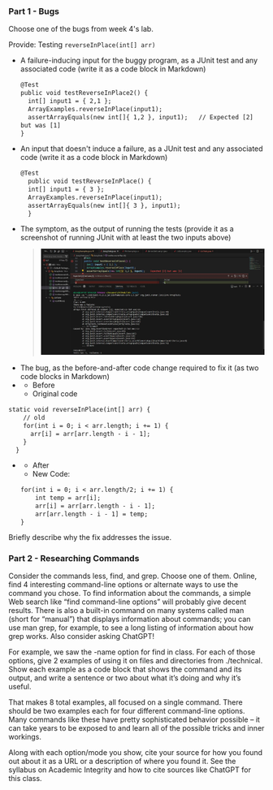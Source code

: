 ### Part 1 - Bugs
Choose one of the bugs from week 4's lab.

Provide: Testing `reverseInPlace(int[] arr)`

- A failure-inducing input for the buggy program, as a JUnit test and any associated code (write it as a code block in Markdown)
  ```
  @Test
  public void testReverseInPlace2() {
    int[] input1 = { 2,1 };
    ArrayExamples.reverseInPlace(input1);
    assertArrayEquals(new int[]{ 1,2 }, input1);   // Expected [2] but was [1]
  }
  ```
- An input that doesn't induce a failure, as a JUnit test and any associated code (write it as a code block in Markdown)
  ```
  @Test 
	public void testReverseInPlace() {
    int[] input1 = { 3 };
    ArrayExamples.reverseInPlace(input1);
    assertArrayEquals(new int[]{ 3 }, input1);
	}
  ```
- The symptom, as the output of running the tests (provide it as a screenshot of running JUnit with at least the two inputs above)
  > ![Image](lab_report_three_photos/failure_inducing_test_with_terminal.JPG)
- The bug, as the before-and-after code change required to fix it (as two code blocks in Markdown)
- - Before
  - Original code
```
static void reverseInPlace(int[] arr) {
    // old
    for(int i = 0; i < arr.length; i += 1) {
      arr[i] = arr[arr.length - i - 1];
    }
  }
```
- - After
  - New Code:
  ```
  for(int i = 0; i < arr.length/2; i += 1) {
      int temp = arr[i];
      arr[i] = arr[arr.length - i - 1];
      arr[arr.length - i - 1] = temp;
  }
  ```

Briefly describe why the fix addresses the issue.

### Part 2 - Researching Commands
Consider the commands less, find, and grep. Choose one of them. Online, find 4 interesting command-line options or alternate ways to use the command you chose. To find information about the commands, a simple Web search like “find command-line options” will probably give decent results. There is also a built-in command on many systems called man (short for “manual”) that displays information about commands; you can use man grep, for example, to see a long listing of information about how grep works. Also consider asking ChatGPT!

For example, we saw the -name option for find in class. For each of those options, give 2 examples of using it on files and directories from ./technical. Show each example as a code block that shows the command and its output, and write a sentence or two about what it’s doing and why it’s useful.

That makes 8 total examples, all focused on a single command. There should be two examples each for four different command-line options. Many commands like these have pretty sophisticated behavior possible – it can take years to be exposed to and learn all of the possible tricks and inner workings.

Along with each option/mode you show, cite your source for how you found out about it as a URL or a description of where you found it. See the syllabus on Academic Integrity and how to cite sources like ChatGPT for this class.
